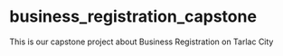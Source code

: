 # business_registration_capstone
This is our capstone project about Business Registration on Tarlac City
